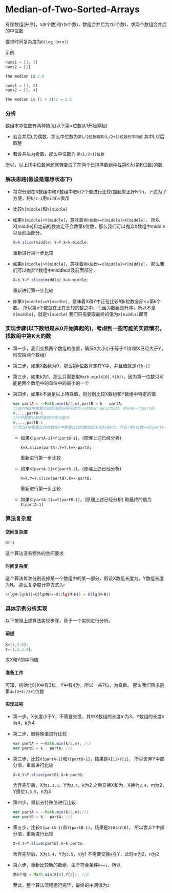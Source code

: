 # Median-of-Two-Sorted-Arrays

有序数组(升序)，`X`(`M`个数)和`Y`(`N`个数)，数组合并后为`Z`(`L`个数)，求两个数组合并后的中位数

要求时间复杂度为`O(log (m+n))`

示例

```js
nums1 = [1, 3]
nums2 = [2]

The median is 2.0
```

```js
nums1 = [1, 2]
nums2 = [3, 4]

The median is (2 + 3)/2 = 2.5
```

### 分析

数组求中位数有两种情况(以下第×位数从1开始算起)

- 若合并后`L`为偶数，那么中位数为`第L/2位数和第(L/2+1)位数的平均值`
    其中L/2后取整
     
- 若合并后为奇数，那么中位数为     `第(L/2+1)位数`

所以，以上找中位数问题就转变成了在两个已排序数组中找第K大(第K位数)的数

### 解决思路(假设是理想状态下)

- 每次分别在X数组中和Y数组中取k/2个值进行比较(加起来正好K个)，下述为了方便，将`k/2-1`用`middle`表示

- 比较`X[middle]`和`Y[middle]`

- 如果`X[middle]<Y[middle]`，意味着`第k位数>=Y[middle]>X[middle]`，
    所以X[middle]和之前的数肯定不会数第k位数，那么我们可以抛弃X数组中middle以及前面部分，
    	
    ```js
    X=X.slice(middle),Y=Y,k=k-middle;
    ```

    重新进行第一步比较
		
- 如果`X[middle]>Y[middle]`，意味着`第k位数>=X[middle]>Y[middle]`，
    那么我们可以抛弃Y数组中middle以及前面部分，
    	
    ```js
    X=X,Y=Y.slice(middle),k=k-middle;
    ```
    
    重新进行第一步比较
		
- 如果`X[middle]==Y[middle]`，意味着X和Y中正在比较的k位数全部<=第k个数。
    所以第k个数就在正在比较的数之中，而因为数组是升序，所以不是`X[middle]`，就是`Y[middle]`
    我们只需要取最终的值为`X[middle]`即可


### 实现步骤(以下数组是从0开始算起的)，考虑到一些可能的实际情况，找数组中第K大的数

- 第一步，我们交换两个数组的位置，确保X大小小于等于Y(如果X已经大于Y，则交换两个数组)

- 第二步，如果X数组为0，那么第k位数肯定在Y中，并且值就是`Y[k-1]`

- 第三步，如果k为1，那么只需要取`Math.min(X[0],Y[0])`，因为第一位数只可能是两个数组中的首位中的最小的一个

- 第四步，如果k不满足以上特殊值，则分别比较X数组和Y数组中特定的值

	```js
	var partA = ~~Math.min(k/2,m),partB = k - partA;
	//这时候X中需要比较的值的分布可能为下述情况(当k/2为1时，则只有一个partA)
	0,...,partA-1
	//Y中需要比较的值得分布可能为
	0,...,partB-1
	//而且X中需要比较的数和Y中需要比较的数加起来刚好有k位，而且(第k位数>=X[partA-1],第k位数>=X[partB-1])
	```
	
	- 如果`X[partA-1]<Y[partB-1]`，(原理上述已经分析)
	
		```
		X=X.slice(partA),Y=Y,k=k-partA;
		```
		重新进行第一步比较

	- 如果`X[partA-1]>Y[partB-1]`，(原理上述已经分析)
	
		```
		X=X,Y=Y.slice(partB),k=k-partB;
		```
		重新进行第一步比较
		
	- 如果`X[partA-1]==Y[partB-1]`，(原理上述已经分析)
	取最终的值为`X[partA-1]`
	
### 算法复杂度

#### 空间复杂度

```js
O(1)
```

这个算法没有额外的空间要求

#### 时间复杂度
这个算法每次分别去掉某一个数组中的某一部分，假设X数组长度为，Y数组长度为N。
那么复杂度计算方式为:

```js
0(lgM+lg(N))=O(lgMN)<=O(2lg(M+N)) = O(lg(M+N))
```

	
### 具体示例分析实现

以下按照上述算法实现步骤，基于一个实例进行分析。

#### 前提

```js
X=[1,3,5];
Y=[1,2,3,4];
```

求X和Y的中间值

#### 准备工作

可知，初始化时X中有3位，Y中有4为，所以一共7位，为奇数。
那么我们所求是第`4=(3+4)/2+1`位数

#### 实现过程

* 第一步，X长度小于Y，不需要交换，其中X数组的长度m为3，Y数组的长度n为4，k为4

* 第二步，取特殊值进行比较

	```js
	var partA = ~~Math.min(k/2,m); //2
	var partB = k - partA; //2
	```
* 第三步，比较`X[partA-1]`和`Y[partB-1]`，结果是`X[1]>Y[1]`，
	所以舍弃Y中部分值，重新进行比较
	
	```js
	X=X,Y=Y.slice(partB),k=k-partB;
	```
	舍弃完毕后，X为`1,3,5`，Y为`3,4`，k为2
	之后交换X和为，X换为`3,4`，m为2，Y换位`1,3,5`，n为3
	
* 第四步，重新去特殊值进行比较

	```js
	var partA = ~~Math.min(k/2,m);//1
	var partB = k - partA; //1
	```
	
* 第五步，比较`X[partA-1]`和`Y[partB-1]`，结果是`X[0]>Y[0]`，
	所以舍弃Y中部分值，重新进行比较
	
	```js
	X=X,Y=Y.slice(partB),k=k-partB;
	```
	舍弃完毕后，X为`3,4`，Y为`3,5`，k为1
	不需要交换x与Y，此时m为2，n为2
	
* 第六步，重新比较新的数组，由于符合条件`k==1`，所以
	
	```js
	第k个值 = Math.min(X[0],Y[0]); //3
	```
	至此，整个算法流程运行完毕，最终的中间值为`3`
